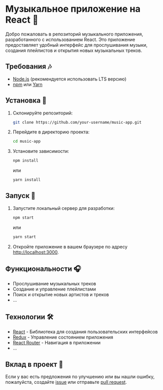 # Музыкальное приложение на React 🎵

Добро пожаловать в репозиторий музыкального приложения, разработанного с использованием React. Это приложение предоставляет удобный интерфейс для прослушивания музыки, создания плейлистов и открытия новых музыкальных треков.

## Требования 🎶

- [Node.js](https://nodejs.org/) (рекомендуется использовать LTS версию)
- [npm](https://www.npmjs.com/) или [Yarn](https://yarnpkg.com/)

## Установка 🚀

1. Склонируйте репозиторий:

    ```bash
    git clone https://github.com/your-username/music-app.git
    ```

2. Перейдите в директорию проекта:

    ```bash
    cd music-app
    ```

3. Установите зависимости:

    ```bash
    npm install
    ```

    или

    ```bash
    yarn install
    ```

## Запуск 🎉

1. Запустите локальный сервер для разработки:

    ```bash
    npm start
    ```

    или

    ```bash
    yarn start
    ```

2. Откройте приложение в вашем браузере по адресу [http://localhost:3000](http://localhost:3000).

## Функциональности 🎧

- Прослушивание музыкальных треков
- Создание и управление плейлистами
- Поиск и открытие новых артистов и треков
- ...

## Технологии 🛠️

- [React](https://reactjs.org/) - Библиотека для создания пользовательских интерфейсов
- [Redux](https://redux.js.org/) - Управление состоянием приложения
- [React Router](https://reactrouter.com/) - Навигация в приложении
- ...

## Вклад в проект 🤝

Если у вас есть предложения по улучшению или вы нашли ошибку, пожалуйста, создайте [issue](https://github.com/your-username/music-app/issues) или отправьте [pull request](https://github.com/your-username/music-app/pulls).
